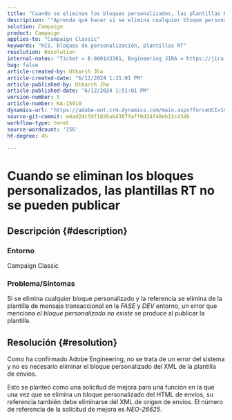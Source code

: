 ```yaml
---
title: "Cuando se eliminan los bloques personalizados, las plantillas RT no se pueden publicar"
description: '"Aprenda qué hacer si se elimina cualquier bloque personalizado y la referencia se elimina de la plantilla de mensaje transaccional en el entorno STAGE y DEV".'
solution: Campaign
product: Campaign
applies-to: "Campaign Classic"
keywords: "KCS, bloques de personalización, plantillas RT"
resolution: Resolution
internal-notes: "Ticket = E-000143381, Engineering JIRA = https://jira.corp.adobe.com/browse/NEO-26451 , Enhancement = https://jira.corp.adobe.com/browse/NEO-26451"
bug: false
article-created-by: Utkarsh Jha
article-created-date: "6/12/2024 1:31:01 PM"
article-published-by: Utkarsh Jha
article-published-date: "6/12/2024 1:51:01 PM"
version-number: 5
article-number: KA-15910
dynamics-url: "https://adobe-ent.crm.dynamics.com/main.aspx?forceUCI=1&pagetype=entityrecord&etn=knowledgearticle&id=22d02900-c028-ef11-840a-00224808decd"
source-git-commit: e4ad24cfdf1026ab4367faff0d24f40eb12c434b
workflow-type: tm+mt
source-wordcount: '156'
ht-degree: 4%

---
```


# Cuando se eliminan los bloques personalizados, las plantillas RT no se pueden publicar

## Descripción {#description}


### <b>Entorno</b>

Campaign Classic



### <b>Problema/Síntomas</b>

Si se elimina cualquier bloque personalizado y la referencia se elimina de la plantilla de mensaje transaccional en la *FASE* y *DEV* entorno, un error que menciona *el bloque personalizado no existe* se produce al publicar la plantilla.


## Resolución {#resolution}


Como ha confirmado Adobe Engineering, no se trata de un error del sistema y no es necesario eliminar el bloque personalizado del XML de la plantilla de envíos.

Esto se planteó como una solicitud de mejora para una función en la que una vez que se elimina un bloque personalizado del HTML de envíos, su referencia también debe eliminarse del XML de origen de envíos. El número de referencia de la solicitud de mejora es *NEO-26625*.
